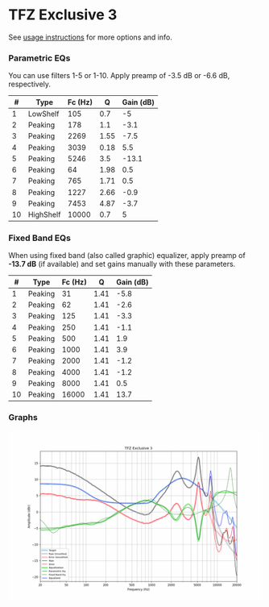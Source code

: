 # TFZ Exclusive 3
See [usage instructions](https://github.com/jaakkopasanen/AutoEq#usage) for more options and info.

### Parametric EQs
You can use filters 1-5 or 1-10. Apply preamp of -3.5 dB or -6.6 dB, respectively.

|   # | Type      |   Fc (Hz) |    Q |   Gain (dB) |
|-----|-----------|-----------|------|-------------|
|   1 | LowShelf  |       105 | 0.7  |        -5   |
|   2 | Peaking   |       178 | 1.1  |        -3.1 |
|   3 | Peaking   |      2269 | 1.55 |        -7.5 |
|   4 | Peaking   |      3039 | 0.18 |         5.5 |
|   5 | Peaking   |      5246 | 3.5  |       -13.1 |
|   6 | Peaking   |        64 | 1.98 |         0.5 |
|   7 | Peaking   |       765 | 1.71 |         0.5 |
|   8 | Peaking   |      1227 | 2.66 |        -0.9 |
|   9 | Peaking   |      7453 | 4.87 |        -3.7 |
|  10 | HighShelf |     10000 | 0.7  |         5   |

### Fixed Band EQs
When using fixed band (also called graphic) equalizer, apply preamp of **-13.7 dB** (if available) and set gains manually with these parameters.

|   # | Type    |   Fc (Hz) |    Q |   Gain (dB) |
|-----|---------|-----------|------|-------------|
|   1 | Peaking |        31 | 1.41 |        -5.8 |
|   2 | Peaking |        62 | 1.41 |        -2.6 |
|   3 | Peaking |       125 | 1.41 |        -3.3 |
|   4 | Peaking |       250 | 1.41 |        -1.1 |
|   5 | Peaking |       500 | 1.41 |         1.9 |
|   6 | Peaking |      1000 | 1.41 |         3.9 |
|   7 | Peaking |      2000 | 1.41 |        -1.2 |
|   8 | Peaking |      4000 | 1.41 |        -1.2 |
|   9 | Peaking |      8000 | 1.41 |         0.5 |
|  10 | Peaking |     16000 | 1.41 |        13.7 |

### Graphs
![](./TFZ%20Exclusive%203.png)
